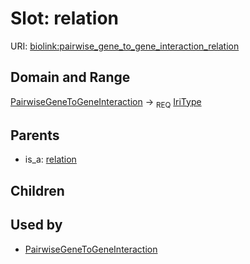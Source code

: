 
# Slot: relation




URI: [biolink:pairwise_gene_to_gene_interaction_relation](https://w3id.org/biolink/vocab/pairwise_gene_to_gene_interaction_relation)

## Domain and Range

[PairwiseGeneToGeneInteraction](PairwiseGeneToGeneInteraction.md) ->  <sub>REQ</sub> [IriType](IriType.md)

## Parents

 *  is_a: [relation](relation.md)

## Children


## Used by

 * [PairwiseGeneToGeneInteraction](PairwiseGeneToGeneInteraction.md)
